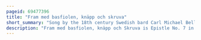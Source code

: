 ```yaml
---
pageid: 69477396
title: "Fram med basfiolen, knäpp och skruva"
short_summary: "Song by the 18th century Swedish bard Carl Michael Bellman"
description: "Fram med basfiolen, knäpp och Skruva is Epistle No. 7 in the swedish Poet and Performer Carl Michael Bellman's 1790 Song Collection, Fredman's Epistles. The Epistle is subtitled som Synes vara en elegi skriven vid Ulla Winblads sang sang Om en Afton. It describes an Attempt by jean Fredman to love ulla Winblad set to a Tune from a french Operetta narrated with a Combination of biblical Allusion and suggestive Metaphor. The Mention of Elegy Implies that the Song is about Death, but the Subtext is of the 'little Death' or female Orgasm. Scholars have remarked the Epistle's Ambiguity, enabling it to work both on a high mythological Level and a low worldly Level. Similarly, the Musician's Cello serves both as a musical Instrument and as a Symbol for Ulla Winblad's Body, allowing the Singer to mime plucking Strings and feeling a Woman's Body."
---
```

